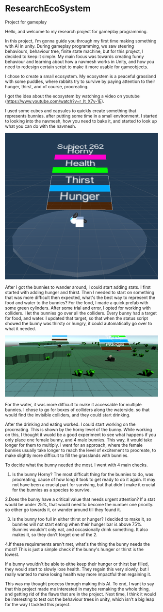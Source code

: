 # ResearchEcoSystem
Project for gameplay

Hello, and welcome to my research project for gameplay programming.

In this project, I'm gonna guide you through my first time making something with AI in unity.
During gameplay programming, we saw steering behaviours, behaviour tree, finite state machine, but for this project, I decided to keep it simple.
My main focus was towards creating funny behaviour and learning about how a navmesh works in Unity, and how you need to redesign certain script to make it more usable for gameobjects.

I chose to create a small ecosystem. My ecosystem is a peaceful grassland with some puddles, where rabbits try to survive by paying attention to their hunger, thirst, and of course, procreating.

I got the idea about the ecosystem by watching a video on youtube (https://www.youtube.com/watch?v=r_It_X7v-1E). 

I used some cubes and capsules to quickly create something that represents bunnies. after putting some time in a small environment, I started to looking into the navmesh, how you need to bake it, and started to look up what you can do with the navmesh.

![alt text](https://github.com/Eonaap/ResearchEcoSystem/blob/master/Bunny.png?raw=true)

After I got the bunnies to wander around, I could start adding stats. I first started with adding hunger and thirst. Then I needed to start on something that was more difficult then expected, what's the best way to represent the food and water to the bunnies?
For the food, I made a quick prefab with some green cylinders. After some trial and error, I opted for working with colliders. I let the bunnies go over all the colliders. Every bunny had a target for food, and water. I updated that target, so that when the status script showed the bunny was thirsty or hungry, it could automatically go over to what it needed. 

![alt text](https://github.com/Eonaap/ResearchEcoSystem/blob/master/WaterAndFood.png?raw=true)

For the water, it was more difficult to make it accessable for multiple bunnies. I chose to go for boxes of colliders along the waterside. so that would find the invisible colliders, and they could start drinking.

After the drinking and eating worked. I could start working on the procreating. This is shown by the horny level of the bunny. While working on this, I thought it wuold be a good experiment to see what happens if you only place one female bunny, and 4 male bunnies. This way, it would take longer for them to multiply.
I went for an approach, where the female bunnies usually take longer to reach the level of excitement to procreate, to make slightly more difficult to fill the grasslands with bunnies.

To decide what the bunny needed the most. I went with 4 main checks. 
1. Is the bunny Horny?
The most difficult thing for the bunnies to do, was procreating, cause of how long it took to get ready to do it again. It may not have been a crucial part for surviving, but that didn't make it crucial for the bunnies as a species to survive.

2.Does the bunny have a critical value that needs urgent attention?
If a stat would be under 25%, that would need to become the number one priority. so either go towards it, or wander around till they found it.

3. Is the bunny too full in either thirst or hunger?
I decided to make it, so bunnies will not start eating when their hunger bar is above 75%. Bunnies wouldn't only eat, and occasionally drink something. It also makes it, so they don't forget one of the 2.

4.If these requirements aren't met, what's the thing the bunny needs the most?
This is just a simple check if the bunny's hunger or thirst is the lowest.

If a bunny wouldn't be able to eithe keep their hunger or thirst bar filled, they would start to slowly lose health. They regain this very slowly, but I really wanted to make losing health way more impactful then regaining it. 

This was my thought process through making this AI.
To end, I want to say that this project made me interested in maybe remaking the whole thing, and getting rid of the flaws that are in the project. Next time, I think it would be interesting to test out the behaviour trees in unity, which isn't a big leap for the way I tackled this project.

